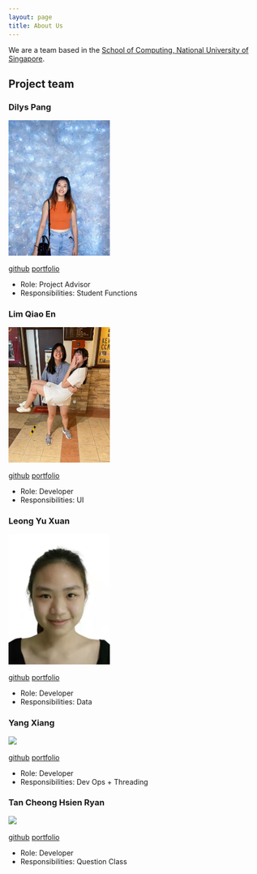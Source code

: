 ```yaml
---
layout: page
title: About Us
---
```


We are a team based in the [School of Computing, National University of Singapore](http://www.comp.nus.edu.sg).


## Project team

### Dilys Pang

<img src="images/dilysss.png" width="200px">

[github](https://github.com/Dilysss)
[portfolio](team/dilysss.md)

* Role: Project Advisor
* Responsibilities: Student Functions

### Lim Qiao En

<img src="images/qiaoen17.png" width="200px">

[github](http://github.com/qiaoen17)
[portfolio](team/qiaoen17.md)

* Role: Developer
* Responsibilities: UI

### Leong Yu Xuan 

<img src="images/yuxuanleong.png" width="200px">

[github](http://github.com/yuxuanleong)
[portfolio](team/yuxuanleong.md)

* Role: Developer
* Responsibilities: Data

### Yang Xiang

<img src="images/shawn532.png" width="200px">

[github](http://github.com/shawn532)
[portfolio](team/shawn532.md)

* Role: Developer
* Responsibilities: Dev Ops + Threading

### Tan Cheong Hsien Ryan

<img src="images/ketamethane.png" width="200px">

[github](https://github.com/ketamethane)
[portfolio](team/ketamethane.md)

* Role: Developer
* Responsibilities: Question Class
